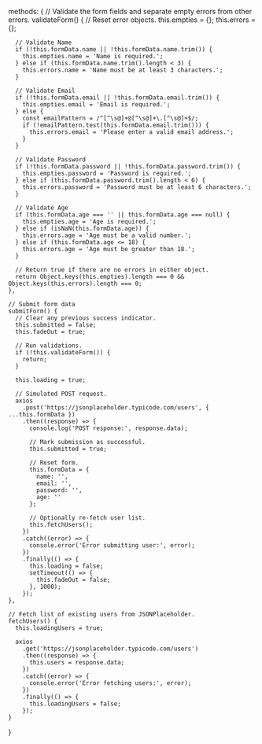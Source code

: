 methods: {
    // Validate the form fields and separate empty errors from other errors.
    validateForm() {
      // Reset error objects.
      this.empties = {};
      this.errors = {};

      // Validate Name
      if (!this.formData.name || !this.formData.name.trim()) {
        this.empties.name = 'Name is required.';
      } else if (this.formData.name.trim().length < 3) {
        this.errors.name = 'Name must be at least 3 characters.';
      }

      // Validate Email
      if (!this.formData.email || !this.formData.email.trim()) {
        this.empties.email = 'Email is required.';
      } else {
        const emailPattern = /^[^\s@]+@[^\s@]+\.[^\s@]+$/;
        if (!emailPattern.test(this.formData.email.trim())) {
          this.errors.email = 'Please enter a valid email address.';
        }
      }

      // Validate Password
      if (!this.formData.password || !this.formData.password.trim()) {
        this.empties.password = 'Password is required.';
      } else if (this.formData.password.trim().length < 6) {
        this.errors.password = 'Password must be at least 6 characters.';
      }

      // Validate Age
      if (this.formData.age === '' || this.formData.age === null) {
        this.empties.age = 'Age is required.';
      } else if (isNaN(this.formData.age)) {
        this.errors.age = 'Age must be a valid number.';
      } else if (this.formData.age <= 18) {
        this.errors.age = 'Age must be greater than 18.';
      }

      // Return true if there are no errors in either object.
      return Object.keys(this.empties).length === 0 && Object.keys(this.errors).length === 0;
    },

    // Submit form data
    submitForm() {
      // Clear any previous success indicator.
      this.submitted = false;
      this.fadeOut = true;

      // Run validations.
      if (!this.validateForm()) {
        return;
      }

      this.loading = true;

      // Simulated POST request.
      axios
        .post('https://jsonplaceholder.typicode.com/users', { ...this.formData })
        .then((response) => {
          console.log('POST response:', response.data);

          // Mark submission as successful.
          this.submitted = true;

          // Reset form.
          this.formData = {
            name: '',
            email: '',
            password: '',
            age: ''
          };

          // Optionally re-fetch user list.
          this.fetchUsers();
        })
        .catch((error) => {
          console.error('Error submitting user:', error);
        })
        .finally(() => {
          this.loading = false;
          setTimeout(() => {
            this.fadeOut = false;
          }, 1000);
        });
    },

    // Fetch list of existing users from JSONPlaceholder.
    fetchUsers() {
      this.loadingUsers = true;

      axios
        .get('https://jsonplaceholder.typicode.com/users')
        .then((response) => {
          this.users = response.data;
        })
        .catch((error) => {
          console.error('Error fetching users:', error);
        })
        .finally(() => {
          this.loadingUsers = false;
        });
    }
  }

